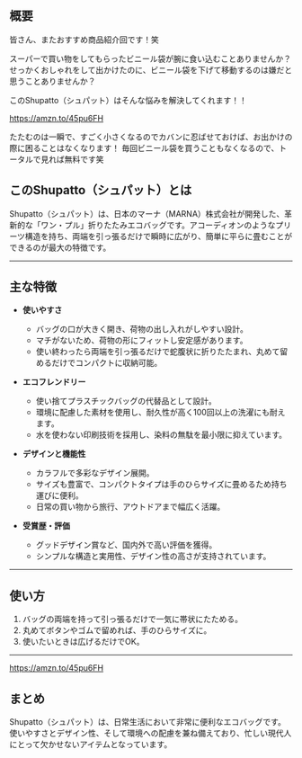 

## 概要

皆さん、またおすすめ商品紹介回です！笑

スーパーで買い物をしてもらったビニール袋が腕に食い込むことありませんか？
せっかくおしゃれをして出かけたのに、ビニール袋を下げて移動するのは嫌だと思うことありませんか？

このShupatto（シュパット）はそんな悩みを解決してくれます！！

https://amzn.to/45pu6FH

たたむのは一瞬で、すごく小さくなるのでカバンに忍ばせておけば、お出かけの際に困ることはなくなります！
毎回ビニール袋を買うこともなくなるので、トータルで見れば無料です笑



## このShupatto（シュパット）とは

Shupatto（シュパット）は、日本のマーナ（MARNA）株式会社が開発した、革新的な「ワン・プル」折りたたみエコバッグです。アコーディオンのようなプリーツ構造を持ち、両端を引っ張るだけで瞬時に広がり、簡単に平らに畳むことができるのが最大の特徴です。

---

## 主な特徴

- **使いやすさ**
    - バッグの口が大きく開き、荷物の出し入れがしやすい設計。
    - マチがないため、荷物の形にフィットし安定感があります。
    - 使い終わったら両端を引っ張るだけで蛇腹状に折りたたまれ、丸めて留めるだけでコンパクトに収納可能。

- **エコフレンドリー**
    - 使い捨てプラスチックバッグの代替品として設計。
    - 環境に配慮した素材を使用し、耐久性が高く100回以上の洗濯にも耐えます。
    - 水を使わない印刷技術を採用し、染料の無駄を最小限に抑えています。

- **デザインと機能性**
    - カラフルで多彩なデザイン展開。
    - サイズも豊富で、コンパクトタイプは手のひらサイズに畳めるため持ち運びに便利。
    - 日常の買い物から旅行、アウトドアまで幅広く活躍。

- **受賞歴・評価**
    - グッドデザイン賞など、国内外で高い評価を獲得。
    - シンプルな構造と実用性、デザイン性の高さが支持されています。

---

## 使い方

1. バッグの両端を持って引っ張るだけで一気に帯状にたためる。
2. 丸めてボタンやゴムで留めれば、手のひらサイズに。
3. 使いたいときは広げるだけでOK。

---

https://amzn.to/45pu6FH

## まとめ

Shupatto（シュパット）は、日常生活において非常に便利なエコバッグです。使いやすさとデザイン性、そして環境への配慮を兼ね備えており、忙しい現代人にとって欠かせないアイテムとなっています。
